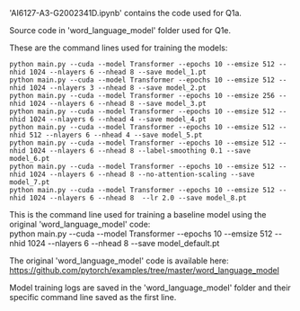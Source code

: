 'AI6127-A3-G2002341D.ipynb' contains the code used for Q1a.  

Source code in 'word_language_model' folder used for Q1e.  

These are the command lines used for training the models: 
```
python main.py --cuda --model Transformer --epochs 10 --emsize 512 --nhid 1024 --nlayers 6 --nhead 8 --save model_1.pt  
python main.py --cuda --model Transformer --epochs 10 --emsize 512 --nhid 1024 --nlayers 3 --nhead 8 --save model_2.pt  
python main.py --cuda --model Transformer --epochs 10 --emsize 256 --nhid 1024 --nlayers 6 --nhead 8 --save model_3.pt  
python main.py --cuda --model Transformer --epochs 10 --emsize 512 --nhid 1024 --nlayers 6 --nhead 4 --save model_4.pt  
python main.py --cuda --model Transformer --epochs 10 --emsize 512 --nhid 512 --nlayers 6 --nhead 4 --save model_5.pt  
python main.py --cuda --model Transformer --epochs 10 --emsize 512 --nhid 1024 --nlayers 6 --nhead 8 --label-smoothing 0.1 --save model_6.pt  
python main.py --cuda --model Transformer --epochs 10 --emsize 512 --nhid 1024 --nlayers 6 --nhead 8 --no-attention-scaling --save model_7.pt  
python main.py --cuda --model Transformer --epochs 10 --emsize 512 --nhid 1024 --nlayers 6 --nhead 8  --lr 2.0 --save model_8.pt  
```

This is the command line used for training a baseline model using the original 'word_language_model' code:  
python main.py --cuda --model Transformer --epochs 10 --emsize 512 --nhid 1024 --nlayers 6 --nhead 8 --save model_default.pt  

The original 'word_language_model' code is available here:  
https://github.com/pytorch/examples/tree/master/word_language_model  

Model training logs are saved in the 'word_language_model' folder and their specific command line saved as the first line.
